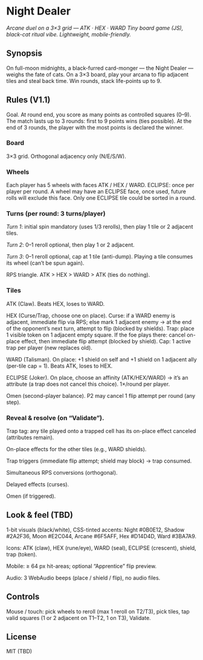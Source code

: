 # **Night Dealer**

*Arcane duel on a 3×3 grid — ATK · HEX · WARD
Tiny board game (JS), black-cat ritual vibe. Lightweight, mobile-friendly.*

## Synopsis

On full-moon midnights, a black-furred card-monger — the Night Dealer — weighs the fate of cats. On a 3×3 board, play your arcana to flip adjacent tiles and steal back time. Win rounds, stack life-points up to 9.

## Rules (V1.1)

Goal. At round end, you score as many points as controlled squares (0–9). The match lasts up to 3 rounds: first to 9 points wins (ties possible). At the end of 3 rounds, the player with the most points is declared the winner.

### Board
3×3 grid. Orthogonal adjacency only (N/E/S/W).

### Wheels
Each player has 5 wheels with faces ATK / HEX / WARD.
ECLIPSE: once per player per round. A wheel may have an ECLIPSE face, once used, future rolls will exclude this face. Only one ECLIPSE tile could be sorted in a round.

### Turns (per round: 3 turns/player)

*Turn 1*: initial spin mandatory (uses 1/3 rerolls), then play 1 tile or 2 adjacent tiles.

*Turn 2*: 0–1 reroll optional, then play 1 or 2 adjacent.

*Turn 3*: 0–1 reroll optional, cap at 1 tile (anti-dump).
Playing a tile consumes its wheel (can’t be spun again).

RPS triangle. ATK > HEX > WARD > ATK (ties do nothing).

### Tiles

ATK (Claw). Beats HEX, loses to WARD.

HEX (Curse/Trap, choose one on place).
Curse: if a WARD enemy is adjacent, immediate flip via RPS; else mark 1 adjacent enemy → at the end of the opponent’s next turn, attempt to flip (blocked by shields).
Trap: place 1 visible token on 1 adjacent empty square. If the foe plays there: cancel on-place effect, then immediate flip attempt (blocked by shield). Cap: 1 active trap per player (new replaces old).

WARD (Talisman). On place: +1 shield on self and +1 shield on 1 adjacent ally (per-tile cap = 1). Beats ATK, loses to HEX.

ECLIPSE (Joker). On place, choose an affinity (ATK/HEX/WARD) → it’s an attribute (a trap does not cancel this choice). 1×/round per player.

Omen (second-player balance). P2 may cancel 1 flip attempt per round (any step).

### Reveal & resolve (on “Validate”).

Trap tag: any tile played onto a trapped cell has its on-place effect canceled (attributes remain).

On-place effects for the other tiles (e.g., WARD shields).

Trap triggers (immediate flip attempt; shield may block) → trap consumed.

Simultaneous RPS conversions (orthogonal).

Delayed effects (curses).

Omen (if triggered).

## Look & feel (TBD)

1-bit visuals (black/white), CSS-tinted accents: Night #0B0E12, Shadow #2A2F36, Moon #E2C044, Arcane #6F5AFF, Hex #D14D4D, Ward #3BA7A9.

Icons: ATK (claw), HEX (rune/eye), WARD (seal), ECLIPSE (crescent), shield, trap (token).

Mobile: ≥ 64 px hit-areas; optional “Apprentice” flip preview.

Audio: 3 WebAudio beeps (place / shield / flip), no audio files.

## Controls

Mouse / touch: pick wheels to reroll (max 1 reroll on T2/T3), pick tiles, tap valid squares (1 or 2 adjacent on T1–T2, 1 on T3), Validate.

## License
MIT (TBD)